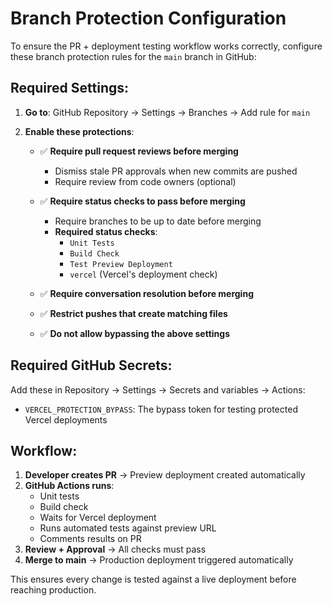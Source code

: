 # Branch Protection Configuration

To ensure the PR + deployment testing workflow works correctly, configure these branch protection rules for the `main` branch in GitHub:

## Required Settings:

1. **Go to**: GitHub Repository → Settings → Branches → Add rule for `main`

2. **Enable these protections**:
   - ✅ **Require pull request reviews before merging**
     - Dismiss stale PR approvals when new commits are pushed
     - Require review from code owners (optional)

   - ✅ **Require status checks to pass before merging**
     - Require branches to be up to date before merging
     - **Required status checks**:
       - `Unit Tests`
       - `Build Check`
       - `Test Preview Deployment`
       - `vercel` (Vercel's deployment check)

   - ✅ **Require conversation resolution before merging**

   - ✅ **Restrict pushes that create matching files**

   - ✅ **Do not allow bypassing the above settings**

## Required GitHub Secrets:

Add these in Repository → Settings → Secrets and variables → Actions:

- `VERCEL_PROTECTION_BYPASS`: The bypass token for testing protected Vercel deployments

## Workflow:

1. **Developer creates PR** → Preview deployment created automatically
2. **GitHub Actions runs**:
   - Unit tests
   - Build check
   - Waits for Vercel deployment
   - Runs automated tests against preview URL
   - Comments results on PR
3. **Review + Approval** → All checks must pass
4. **Merge to main** → Production deployment triggered automatically

This ensures every change is tested against a live deployment before reaching production.